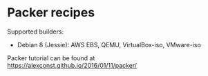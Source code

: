 # Packer recipes

Supported builders:
- Debian 8 (Jessie): AWS EBS, QEMU, VirtualBox-iso, VMware-iso

Packer tutorial can be found at https://alexconst.github.io/2016/01/11/packer/


